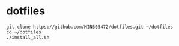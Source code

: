 # dotfiles
```
git clone https://github.com/MIN605472/dotfiles.git ~/dotfiles
cd ~/dotfiles
./install_all.sh
```
